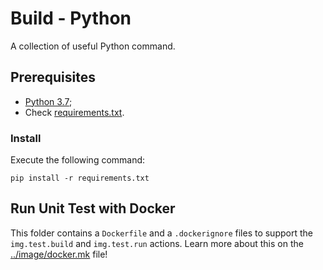 # Build - Python

A collection of useful Python command.

## Prerequisites

- [Python 3.7](https://www.python.org/);
- Check [requirements.txt](./requirements.txt).

### Install

Execute the following command:

 `pip install -r requirements.txt`

## Run Unit Test with Docker

This folder contains a `Dockerfile` and a `.dockerignore` files to support the `img.test.build` and `img.test.run` actions.
Learn more about this on the [../image/docker.mk](../image/docker.mk) file!

